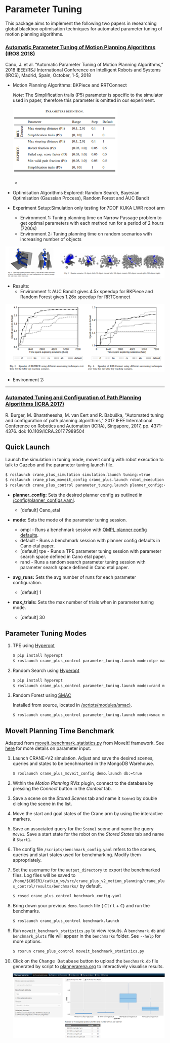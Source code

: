 # Parameter Tuning

This package aims to implement the following two papers in researching global blackbox optimisation techniques for automated parameter tuning of motion planning algorithms. 

### [Automatic Parameter Tuning of Motion Planning Algorithms (IROS 2018)](http://homepages.inf.ed.ac.uk/jcanore/pub/2018_iros.pdf) 

Cano, J. et al. “Automatic Parameter Tuning of Motion Planning Algorithms,” 2018 IEEE/RSJ International Conference on Intelligent Robots and Systems (IROS), Madrid, Spain,  October, 1-5, 2018

- Motion Planning Algorithms: BKPiece and RRTConnect

  *Note:* The Simplification trails (P5) parameter is specific to the simulator used in paper, therefore this parameter is omitted in our experiment.

  ![](imgs/Canoetal_defaults.png)

  *

- Optimisation Algorithms Explored: Random Search, Bayesian Optimisation (Gaussian Process),  Random Forest and AUC Bandit

- Experiment Setup:Simulation only testing for 7DOF KUKA LWR robot arm

  - Environment 1: Tuning planning time on Narrow Passage problem to get optimal parameters with each method  run for a period of 2 hours (7200s) 
  - Environment 2: Tuning planning time on random scenarios with increasing number of objects 

![](imgs/Canoetal_test_env.png)

- Results:
  - Environment 1: AUC Bandit gives 4.5x speedup for BKPiece and Random Forest gives 1.26x speedup for RRTConnect

![](imgs/Canoetal_results_speedup.png)

  - Environment 2: 



___

### [Automated Tuning and Configuration of Path Planning Algorithms (ICRA 2017)](http://www.factory-in-a-day.eu/wp-content/uploads/2017/08/Automated_Tuning_SMAC_ICRA_2017.pdf)

R. Burger, M. Bharatheesha, M. van Eert and R. Babuška, "Automated tuning and configuration of path planning algorithms," 2017 IEEE International Conference on Robotics and Automation (ICRA), Singapore, 2017, pp. 4371-4376.
doi: 10.1109/ICRA.2017.7989504



## Quick Launch

Launch the simulation in tuning mode, moveit config with robot execution to talk to Gazebo and the parameter tuning launch file.

```bash
$ roslaunch crane_plus_simulation simulation.launch tuning:=true
$ roslaunch crane_plus_moveit_config crane_plus.launch robot_execution:=true
$ roslaunch crane_plus_control parameter_tuning.launch planner_config:=<planner_config> mode:=<mode> avg_runs:=<avg_runs>
```

- **planner_config:** Sets the desired planner config as outlined in [/config/planner_configs.yaml](./config/planner_configs.yaml).
  - [default] Cano_etal
- **mode:** Sets the mode of the parameter tuning session.
  - ompl - Runs a benchmark session with [OMPL planner config defaults](../crane_plus_moveit_config/config/ompl_planning.yaml).
  - default - Runs a benchmark session with planner config defaults in Cano etal paper.
  - [default] tpe -  Runs a TPE parameter tuning session with parameter search space defined in Cano etal paper.
  - rand -  Runs a random search parameter tuning session with parameter search space defined in Cano etal paper.
- **avg_runs:** Sets the avg number of runs for each parameter configuration. 
  - [default] 1

- **max_trials:** Sets the max number of trials when in parameter tuning mode.
  - [default] 30

## Parameter Tuning Modes

1. TPE using [Hyperopt](http://hyperopt.github.io/hyperopt/)

   ```bash
   $ pip install hyperopt
   $ roslaunch crane_plus_control parameter_tuning.launch mode:=tpe max_trials:=30 avg_runs:=1
   ```

1. Random Search using [Hyperopt](http://hyperopt.github.io/hyperopt/)

   ```bash
   $ pip install hyperopt
   $ roslaunch crane_plus_control parameter_tuning.launch mode:=rand max_trials:=30 avg_runs:=1
   ```

1. Random Forest using [SMAC](http://www.cs.ubc.ca/labs/beta/Projects/SMAC/v2.10.03/quickstart.html#news)

   Installed from source, located in [/scripts/modules/smac)](./scripts/modules/smac).

   ```bash
   $ roslaunch crane_plus_control parameter_tuning.launch mode:=smac max_trials:=30 avg_runs:=1
   ```

   

   

## MoveIt Planning Time Benchmark

Adapted from [moveit_benchmark_statistics.py](https://github.com/ros-planning/moveit/blob/melodic-devel/moveit_ros/benchmarks/scripts/moveit_benchmark_statistics.py) from MoveIt! framework. See [here](http://docs.ros.org/kinetic/api/moveit_tutorials/html/doc/benchmarking/benchmarking_tutorial.html) for more details on parameter input.

1. Launch CRANE+V2 simulation. Adjust and save the desired scenes, queries and states to be benchmarked in the MongoDB Warehouse.

    ```bash 
    $ roslaunch crane_plus_moveit_config demo.launch db:=true
    ```

2. Within the *Motion Planning* RViz plugin, connect to the database by pressing the *Connect* button in the *Context* tab.

3. Save a scene on the *Stored Scenes* tab and name it `Scene1` by double clicking the scene in the list.

4. Move the start and goal states of the Crane arm by using the interactive markers.

5. Save an associated query for the `Scene1` scene and name the query `Move1`. Save a start state for the robot on the *Stored States* tab and name it `Start1`. 

6. The config file `/scripts/benchmark_config.yaml` refers to the scenes, queries and start states used for benchmarking. Modify them appropriately.

7. Set the username for the `output_directory` to export the benchmarked files. Log files will be saved to `/home/${USER}/catkin_ws/src/crane_plus_v2_motion_planning/crane_plus_control/results/benchmarks/` by default. 

    ```bash
    $ rosed crane_plus_control benchmark_config.yaml
    ```

8. Bring down your previous `demo.launch` file ( <kbd>Ctrl</kbd> + <kbd>C</kbd>) and run the benchmarks. 

    ```bash
    $ roslaunch crane_plus_control benchmark.launch 
    ```

9. Run `moveit_benchmark_statistics.py`  to view results. A `benchmark.db`  and `benchmark_plots` file will appear in the `benchmarks` folder. See `--help` for more options.

    ```bash
    $ rosrun crane_plus_control moveit_benchmark_statistics.py 
    ```

10. Click on the <kbd>Change Database</kbd> button to upload the `benchmark.db` file generated by script to [plannerarena.org](http://plannerarena.org/) to interactively visualise results. 

    ![](imgs/plannerarena.png)


